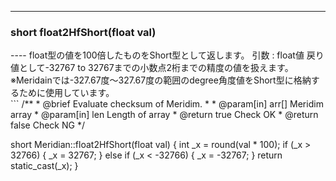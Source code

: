 ----  
<h3>short float2HfShort(float val)</h3>
----  
float型の値を100倍したものをShort型として返します。  
引数 : float値  
戻り値として-32767 to 32767までの小数点2桁までの精度の値を扱えます。　　
※Meridainでは-327.67度〜327.67度の範囲のdegree角度値をShort型に格納するために使用しています。  
  
<br>  
```  
/**
 * @brief Evaluate checksum of Meridim.
 *
 * @param[in] arr[] Meridim array
 * @param[in] len Length of array
 * @return true Check OK
 * @return false Check NG
 */  

short Meridian::float2HfShort(float val)
{
    int _x = round(val * 100);
    if (_x > 32766)
    {
        _x = 32767;
    }
    else if (_x < -32766)
    {
        _x = -32767;
    }
    return static_cast<short>(_x);
}
```